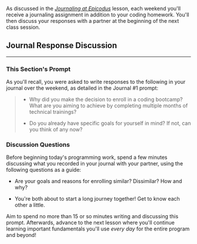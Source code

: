 As discussed in the _[Journaling at Epicodus](https://full-time.learnhowtoprogram.com/introduction-to-programming/git-html-and-css/homework-journaling-at-epicodus)_ lesson, each weekend you'll receive a journaling assignment in addition to your coding homework. You'll then discuss your responses with a partner at the beginning of the next class session.

## Journal Response Discussion
---

### This Section's Prompt

As you'll recall, you were asked to write responses to the following in your journal over the weekend, as detailed in the Journal #1 prompt:

> * Why did you make the decision to enroll in a coding bootcamp? What are you aiming to achieve by completing multiple months of technical trainings?
>
> * Do you already have specific goals for yourself in mind? If not, can you think of any now?

### Discussion Questions

Before beginning today's programming work, spend a few minutes discussing what you recorded in your journal with your partner, using the following questions as a guide:

* Are your goals and reasons for enrolling similar? Dissimilar? How and why?

* You're both about to start a long journey together! Get to know each other a little.

Aim to spend no more than 15 or so minutes writing and discussing this prompt. Afterwards, advance to the next lesson where you'll continue learning important fundamentals you'll use _every day_ for the entire program and beyond!